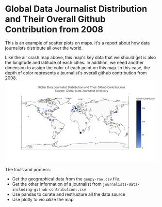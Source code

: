 # Global Data Journalist Distribution and Their Overall Github Contribution from 2008
This is an example of scatter plots on maps. It's a report about how data journalists distribute all over the world.

Like the air crash map above, this map's key data that we should get is also the longitude and latitude of each cities. In  addition, we need another dimension to assign the color of each point on this map. In this case, the depth of color represents a journalist's overall github contribution from 2008.
![](newscatter.png)

The tools and process:

- Get the geographical data from the `geopy-raw.csv` file.
- Get the other information of a journalist from `journalists-data-including-github-contributions.csv`
- Use pandas to curate and restructure all the data source
- Use plotly to visualize the map

